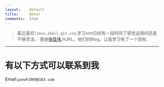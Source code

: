 ```yaml
---
layout:    default
title:     About
comments:  true
---
```


> 最近喜欢`linux,shell,git,vim`,学习vim已经有一段时间了感觉运用的还是不够灵活，
感谢[张佳伟],HJKL，他们的Blog，让我学习有了一个目标.


----

# 有以下方式可以联系到我

  Email:`yanwh1989@163.com`


[张佳伟]:(http://ghosertblog.github.com/)
